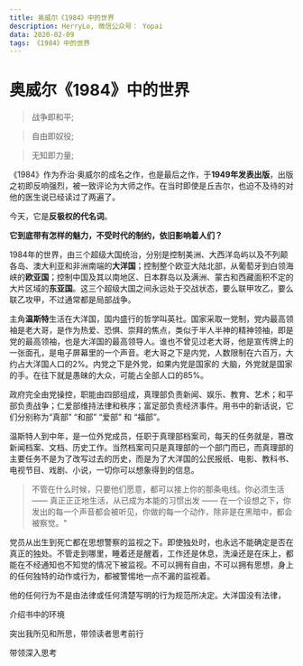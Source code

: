 ```yaml
---
title: 奥威尔《1984》中的世界
description: HerryLo, 微信公众号： Yopai
data: 2020-02-09
tags: 《1984》中的世界
---
```

# 奥威尔《1984》中的世界
>   战争即和平;

>   自由即奴役;

>   无知即力量;

《1984》作为乔治·奥威尔的成名之作，也是最后之作，于**1949年发表出版**，出版之初即反响强烈，被一致评论为大师之作。在当时即使是丘吉尔，也迫不及待的对他的医生说已经读过了两遍了。

今天，它是**反极权的代名词**。

**它到底带有怎样的魅力，不受时代的制约，依旧影响着人们？**

1984年的世界，由三个超级大国统治，分别是控制美洲、大西洋岛屿以及不列颠各岛、澳大利亚和非洲南端的**大洋国**；控制整个欧亚大陆北部，从葡萄牙到白领海峡的**欧亚国**；控制中国及其以南地区、日本群岛以及满洲、蒙古和西藏面积不定的大片区域的**东亚国**。这三个超级大国之间永远处于交战状态，要么联甲攻乙，要么联乙攻甲，不过通常都是局部战争。

主角**温斯特**生活在大洋国，国内盛行的哲学叫英社。国家采取一党制，党内最高领袖是老大哥，是作为热爱、恐惧、崇拜的焦点，类似于半人半神的精神领袖，即是党的最高领袖，也是大洋国的最高领导人。谁也不曾见过老大哥，他是宣传牌上的一张面孔，是电子屏幕里的一个声音。老大哥之下是内党，人数限制在六百万，大约占大洋国人口的2%。内党之下是外党，如果内党是国家的 大脑，外党就是国家的手。在往下就是愚昧的大众，可能占全部人口的85%。

政府完全由党操控，职能由四部组成，真理部负责新闻、娱乐、教育、艺术；和平部负责战争；仁爱部维持法律和秩序；富足部负责经济事件。用书中的新话说，它们分别称为“真部” “和部” “爱部” 和 “福部”。

温斯特人到中年，是一位外党成员，任职于真理部档案司，每天的任务就是，篡改新闻档案、文档、历史工作。当然档案司只是真理部的一个部门而已，而真理部的主要任务不是为了改写过去的历史，而是为了大洋国的公民报纸、电影、教科书、电视节目、戏剧、小说，一切你可以想象得到的信息。

> 不管在什么时候，只要他们愿意，都可以接上你的那条电线。你必须生活 —— 真正正正地生活，从已成为本能的习惯出发 —— 在一个设想之下，你发出的每一个声音都会被听见，你做的每一个动作，除非是在黑暗中，都会被察觉。"

党员从出生到死亡都在思想警察的监视之下。即使独处时，也永远不能确定是否在真正的独处。不管走到哪里，睡着还是醒着，工作还是休息，洗澡还是在床上，都能在不经通知也不知觉的情况下被监视。不可以拥有自由，不可以拥有思想，身上的任何独特的动作或行为，都被警惕地一点不漏的监视着。

他的任何行为不是由法律或任何清楚写明的行为规范所决定。大洋国没有法律，

介绍书中的环境

突出我所见和所思，带领读者思考前行

带领深入思考

<!-- 是一部反极权的政治讽喻小说，对独裁政治和极权主义，以及人类未来的前途进行了大胆的剖析 -->